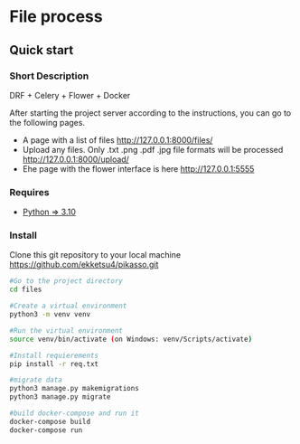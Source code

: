 # File process

## Quick start

### Short Description

DRF + Celery + Flower + Docker 

After starting the project server according to the instructions, you can go to the following pages.

- A page with a list of files http://127.0.0.1:8000/files/
- Upload any files. Only .txt .png .pdf .jpg file formats will be processed http://127.0.0.1:8000/upload/
- Еhe page with the flower interface is here http://127.0.0.1:5555

### Requires

- [Python => 3.10](https://www.python.org/downloads/)


### Install

Clone this git repository to your local machine https://github.com/ekketsu4/pikasso.git

```bash
#Go to the project directory
cd files

#Create a virtual environment
python3 -m venv venv

#Run the virtual environment
source venv/bin/activate (on Windows: venv/Scripts/activate)

#Install requierements
pip install -r req.txt

#migrate data
python3 manage.py makemigrations
python3 manage.py migrate

#build docker-compose and run it
docker-compose build
docker-compose run

```


